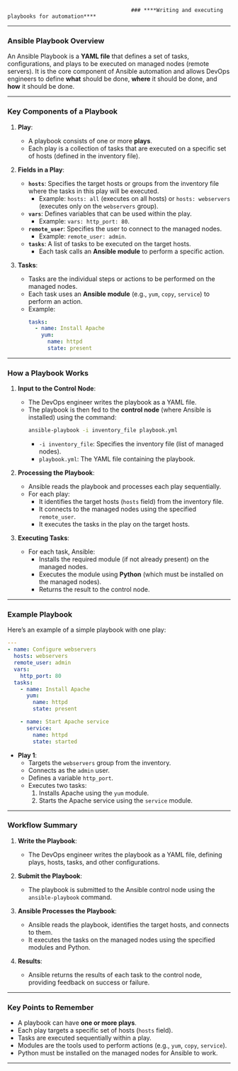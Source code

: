                                            ### ****Writing and executing playbooks for automation****

---

### **Ansible Playbook Overview**
An Ansible Playbook is a **YAML file** that defines a set of tasks, configurations, and plays to be executed on managed nodes (remote servers). It is the core component of Ansible automation and allows DevOps engineers to define **what** should be done, **where** it should be done, and **how** it should be done.

---

### **Key Components of a Playbook**

1. **Play**:
   - A playbook consists of one or more **plays**.
   - Each play is a collection of tasks that are executed on a specific set of hosts (defined in the inventory file).

2. **Fields in a Play**:
   - **`hosts`**: Specifies the target hosts or groups from the inventory file where the tasks in this play will be executed.
     - Example: `hosts: all` (executes on all hosts) or `hosts: webservers` (executes only on the `webservers` group).
   - **`vars`**: Defines variables that can be used within the play.
     - Example: `vars: http_port: 80`.
   - **`remote_user`**: Specifies the user to connect to the managed nodes.
     - Example: `remote_user: admin`.
   - **`tasks`**: A list of tasks to be executed on the target hosts.
     - Each task calls an **Ansible module** to perform a specific action.

3. **Tasks**:
   - Tasks are the individual steps or actions to be performed on the managed nodes.
   - Each task uses an **Ansible module** (e.g., `yum`, `copy`, `service`) to perform an action.
   - Example:
     ```yaml
     tasks:
       - name: Install Apache
         yum:
           name: httpd
           state: present
     ```

---

### **How a Playbook Works**

1. **Input to the Control Node**:
   - The DevOps engineer writes the playbook as a YAML file.
   - The playbook is then fed to the **control node** (where Ansible is installed) using the command:
     ```bash
     ansible-playbook -i inventory_file playbook.yml
     ```
     - `-i inventory_file`: Specifies the inventory file (list of managed nodes).
     - `playbook.yml`: The YAML file containing the playbook.

2. **Processing the Playbook**:
   - Ansible reads the playbook and processes each play sequentially.
   - For each play:
     - It identifies the target hosts (`hosts` field) from the inventory file.
     - It connects to the managed nodes using the specified `remote_user`.
     - It executes the tasks in the play on the target hosts.

3. **Executing Tasks**:
   - For each task, Ansible:
     - Installs the required module (if not already present) on the managed nodes.
     - Executes the module using **Python** (which must be installed on the managed nodes).
     - Returns the result to the control node.

---

### **Example Playbook**

Here’s an example of a simple playbook with one play:

```yaml
---
- name: Configure webservers
  hosts: webservers
  remote_user: admin
  vars:
    http_port: 80
  tasks:
    - name: Install Apache
      yum:
        name: httpd
        state: present

    - name: Start Apache service
      service:
        name: httpd
        state: started
```

- **Play 1**:
  - Targets the `webservers` group from the inventory.
  - Connects as the `admin` user.
  - Defines a variable `http_port`.
  - Executes two tasks:
    1. Installs Apache using the `yum` module.
    2. Starts the Apache service using the `service` module.

---

### **Workflow Summary**

1. **Write the Playbook**:
   - The DevOps engineer writes the playbook as a YAML file, defining plays, hosts, tasks, and other configurations.

2. **Submit the Playbook**:
   - The playbook is submitted to the Ansible control node using the `ansible-playbook` command.

3. **Ansible Processes the Playbook**:
   - Ansible reads the playbook, identifies the target hosts, and connects to them.
   - It executes the tasks on the managed nodes using the specified modules and Python.

4. **Results**:
   - Ansible returns the results of each task to the control node, providing feedback on success or failure.

---

### **Key Points to Remember**

- A playbook can have **one or more plays**.
- Each play targets a specific set of hosts (`hosts` field).
- Tasks are executed sequentially within a play.
- Modules are the tools used to perform actions (e.g., `yum`, `copy`, `service`).
- Python must be installed on the managed nodes for Ansible to work.

---
